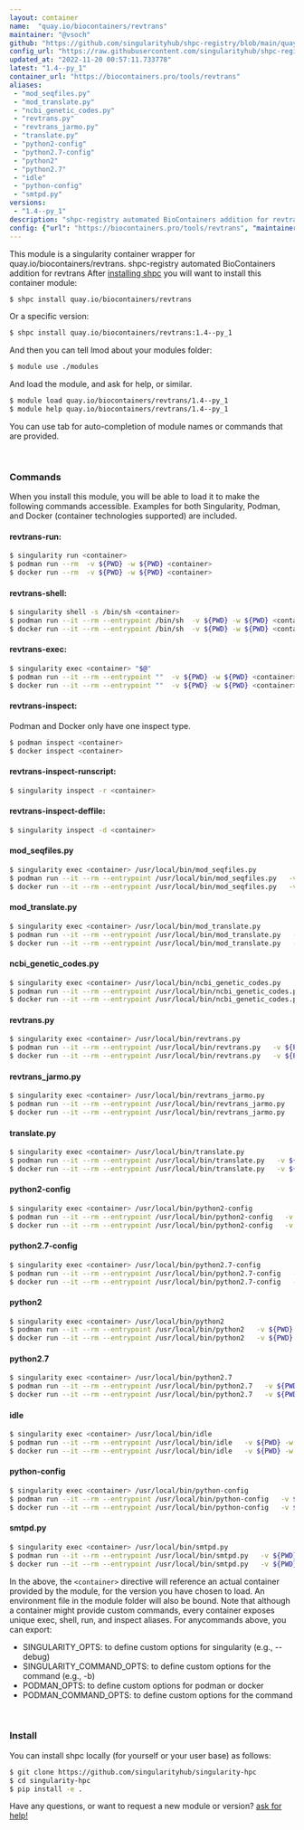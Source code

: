 ```yaml
---
layout: container
name:  "quay.io/biocontainers/revtrans"
maintainer: "@vsoch"
github: "https://github.com/singularityhub/shpc-registry/blob/main/quay.io/biocontainers/revtrans/container.yaml"
config_url: "https://raw.githubusercontent.com/singularityhub/shpc-registry/main/quay.io/biocontainers/revtrans/container.yaml"
updated_at: "2022-11-20 00:57:11.733778"
latest: "1.4--py_1"
container_url: "https://biocontainers.pro/tools/revtrans"
aliases:
 - "mod_seqfiles.py"
 - "mod_translate.py"
 - "ncbi_genetic_codes.py"
 - "revtrans.py"
 - "revtrans_jarmo.py"
 - "translate.py"
 - "python2-config"
 - "python2.7-config"
 - "python2"
 - "python2.7"
 - "idle"
 - "python-config"
 - "smtpd.py"
versions:
 - "1.4--py_1"
description: "shpc-registry automated BioContainers addition for revtrans"
config: {"url": "https://biocontainers.pro/tools/revtrans", "maintainer": "@vsoch", "description": "shpc-registry automated BioContainers addition for revtrans", "latest": {"1.4--py_1": "sha256:baa7decf317a6d483a830c38349379a4c95061b73af7f7a5b0166c0ade7cf90c"}, "tags": {"1.4--py_1": "sha256:baa7decf317a6d483a830c38349379a4c95061b73af7f7a5b0166c0ade7cf90c"}, "docker": "quay.io/biocontainers/revtrans", "aliases": {"mod_seqfiles.py": "/usr/local/bin/mod_seqfiles.py", "mod_translate.py": "/usr/local/bin/mod_translate.py", "ncbi_genetic_codes.py": "/usr/local/bin/ncbi_genetic_codes.py", "revtrans.py": "/usr/local/bin/revtrans.py", "revtrans_jarmo.py": "/usr/local/bin/revtrans_jarmo.py", "translate.py": "/usr/local/bin/translate.py", "python2-config": "/usr/local/bin/python2-config", "python2.7-config": "/usr/local/bin/python2.7-config", "python2": "/usr/local/bin/python2", "python2.7": "/usr/local/bin/python2.7", "idle": "/usr/local/bin/idle", "python-config": "/usr/local/bin/python-config", "smtpd.py": "/usr/local/bin/smtpd.py"}}
---
```


This module is a singularity container wrapper for quay.io/biocontainers/revtrans.
shpc-registry automated BioContainers addition for revtrans
After [installing shpc](#install) you will want to install this container module:


```bash
$ shpc install quay.io/biocontainers/revtrans
```

Or a specific version:

```bash
$ shpc install quay.io/biocontainers/revtrans:1.4--py_1
```

And then you can tell lmod about your modules folder:

```bash
$ module use ./modules
```

And load the module, and ask for help, or similar.

```bash
$ module load quay.io/biocontainers/revtrans/1.4--py_1
$ module help quay.io/biocontainers/revtrans/1.4--py_1
```

You can use tab for auto-completion of module names or commands that are provided.

<br>

### Commands

When you install this module, you will be able to load it to make the following commands accessible.
Examples for both Singularity, Podman, and Docker (container technologies supported) are included.

#### revtrans-run:

```bash
$ singularity run <container>
$ podman run --rm  -v ${PWD} -w ${PWD} <container>
$ docker run --rm  -v ${PWD} -w ${PWD} <container>
```

#### revtrans-shell:

```bash
$ singularity shell -s /bin/sh <container>
$ podman run --it --rm --entrypoint /bin/sh  -v ${PWD} -w ${PWD} <container>
$ docker run --it --rm --entrypoint /bin/sh  -v ${PWD} -w ${PWD} <container>
```

#### revtrans-exec:

```bash
$ singularity exec <container> "$@"
$ podman run --it --rm --entrypoint ""  -v ${PWD} -w ${PWD} <container> "$@"
$ docker run --it --rm --entrypoint ""  -v ${PWD} -w ${PWD} <container> "$@"
```

#### revtrans-inspect:

Podman and Docker only have one inspect type.

```bash
$ podman inspect <container>
$ docker inspect <container>
```

#### revtrans-inspect-runscript:

```bash
$ singularity inspect -r <container>
```

#### revtrans-inspect-deffile:

```bash
$ singularity inspect -d <container>
```


#### mod_seqfiles.py

```bash
$ singularity exec <container> /usr/local/bin/mod_seqfiles.py
$ podman run --it --rm --entrypoint /usr/local/bin/mod_seqfiles.py   -v ${PWD} -w ${PWD} <container> -c " $@"
$ docker run --it --rm --entrypoint /usr/local/bin/mod_seqfiles.py   -v ${PWD} -w ${PWD} <container> -c " $@"
```


#### mod_translate.py

```bash
$ singularity exec <container> /usr/local/bin/mod_translate.py
$ podman run --it --rm --entrypoint /usr/local/bin/mod_translate.py   -v ${PWD} -w ${PWD} <container> -c " $@"
$ docker run --it --rm --entrypoint /usr/local/bin/mod_translate.py   -v ${PWD} -w ${PWD} <container> -c " $@"
```


#### ncbi_genetic_codes.py

```bash
$ singularity exec <container> /usr/local/bin/ncbi_genetic_codes.py
$ podman run --it --rm --entrypoint /usr/local/bin/ncbi_genetic_codes.py   -v ${PWD} -w ${PWD} <container> -c " $@"
$ docker run --it --rm --entrypoint /usr/local/bin/ncbi_genetic_codes.py   -v ${PWD} -w ${PWD} <container> -c " $@"
```


#### revtrans.py

```bash
$ singularity exec <container> /usr/local/bin/revtrans.py
$ podman run --it --rm --entrypoint /usr/local/bin/revtrans.py   -v ${PWD} -w ${PWD} <container> -c " $@"
$ docker run --it --rm --entrypoint /usr/local/bin/revtrans.py   -v ${PWD} -w ${PWD} <container> -c " $@"
```


#### revtrans_jarmo.py

```bash
$ singularity exec <container> /usr/local/bin/revtrans_jarmo.py
$ podman run --it --rm --entrypoint /usr/local/bin/revtrans_jarmo.py   -v ${PWD} -w ${PWD} <container> -c " $@"
$ docker run --it --rm --entrypoint /usr/local/bin/revtrans_jarmo.py   -v ${PWD} -w ${PWD} <container> -c " $@"
```


#### translate.py

```bash
$ singularity exec <container> /usr/local/bin/translate.py
$ podman run --it --rm --entrypoint /usr/local/bin/translate.py   -v ${PWD} -w ${PWD} <container> -c " $@"
$ docker run --it --rm --entrypoint /usr/local/bin/translate.py   -v ${PWD} -w ${PWD} <container> -c " $@"
```


#### python2-config

```bash
$ singularity exec <container> /usr/local/bin/python2-config
$ podman run --it --rm --entrypoint /usr/local/bin/python2-config   -v ${PWD} -w ${PWD} <container> -c " $@"
$ docker run --it --rm --entrypoint /usr/local/bin/python2-config   -v ${PWD} -w ${PWD} <container> -c " $@"
```


#### python2.7-config

```bash
$ singularity exec <container> /usr/local/bin/python2.7-config
$ podman run --it --rm --entrypoint /usr/local/bin/python2.7-config   -v ${PWD} -w ${PWD} <container> -c " $@"
$ docker run --it --rm --entrypoint /usr/local/bin/python2.7-config   -v ${PWD} -w ${PWD} <container> -c " $@"
```


#### python2

```bash
$ singularity exec <container> /usr/local/bin/python2
$ podman run --it --rm --entrypoint /usr/local/bin/python2   -v ${PWD} -w ${PWD} <container> -c " $@"
$ docker run --it --rm --entrypoint /usr/local/bin/python2   -v ${PWD} -w ${PWD} <container> -c " $@"
```


#### python2.7

```bash
$ singularity exec <container> /usr/local/bin/python2.7
$ podman run --it --rm --entrypoint /usr/local/bin/python2.7   -v ${PWD} -w ${PWD} <container> -c " $@"
$ docker run --it --rm --entrypoint /usr/local/bin/python2.7   -v ${PWD} -w ${PWD} <container> -c " $@"
```


#### idle

```bash
$ singularity exec <container> /usr/local/bin/idle
$ podman run --it --rm --entrypoint /usr/local/bin/idle   -v ${PWD} -w ${PWD} <container> -c " $@"
$ docker run --it --rm --entrypoint /usr/local/bin/idle   -v ${PWD} -w ${PWD} <container> -c " $@"
```


#### python-config

```bash
$ singularity exec <container> /usr/local/bin/python-config
$ podman run --it --rm --entrypoint /usr/local/bin/python-config   -v ${PWD} -w ${PWD} <container> -c " $@"
$ docker run --it --rm --entrypoint /usr/local/bin/python-config   -v ${PWD} -w ${PWD} <container> -c " $@"
```


#### smtpd.py

```bash
$ singularity exec <container> /usr/local/bin/smtpd.py
$ podman run --it --rm --entrypoint /usr/local/bin/smtpd.py   -v ${PWD} -w ${PWD} <container> -c " $@"
$ docker run --it --rm --entrypoint /usr/local/bin/smtpd.py   -v ${PWD} -w ${PWD} <container> -c " $@"
```



In the above, the `<container>` directive will reference an actual container provided
by the module, for the version you have chosen to load. An environment file in the
module folder will also be bound. Note that although a container
might provide custom commands, every container exposes unique exec, shell, run, and
inspect aliases. For anycommands above, you can export:

 - SINGULARITY_OPTS: to define custom options for singularity (e.g., --debug)
 - SINGULARITY_COMMAND_OPTS: to define custom options for the command (e.g., -b)
 - PODMAN_OPTS: to define custom options for podman or docker
 - PODMAN_COMMAND_OPTS: to define custom options for the command

<br>

### Install

You can install shpc locally (for yourself or your user base) as follows:

```bash
$ git clone https://github.com/singularityhub/singularity-hpc
$ cd singularity-hpc
$ pip install -e .
```

Have any questions, or want to request a new module or version? [ask for help!](https://github.com/singularityhub/singularity-hpc/issues)
